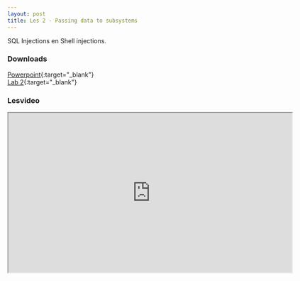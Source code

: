 ```yaml
---
layout: post
title: Les 2 - Passing data to subsystems
---
```


SQL Injections en Shell injections.

### Downloads

[Powerpoint](https://drive.google.com/file/d/18gcORMbJGv5ODNqmnEF53Q2TkxOnAe8s/view?usp=sharing){:target="_blank"}  
[Lab 2](https://drive.google.com/file/d/1oUaWcYxbQvIKiDnrbtBBXVc0B3Jvzy2n/view?usp=sharing){:target="_blank"}

### Lesvideo
<iframe src="https://drive.google.com/file/d/1hmas99KjPcFx4q4rYP6pM968HNHYYEoV/preview" width="640" height="360" allowFullScreen allow="accelerometer; autoplay; encrypted-media; gyroscope; picture-in-picture"></iframe>

